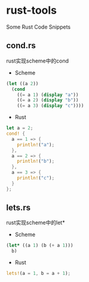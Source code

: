 # rust-tools
Some Rust Code Snippets

## cond.rs
rust实现scheme中的cond
* Scheme
```scheme
(let ((a 2))
  (cond 
    ((= a 1) (display "a"))
    ((= a 2) (display "b"))
    ((= a 3) (display "c"))))
```
* Rust
```rust
let a = 2;
cond! {
  a == 1 => {
    println!("a");
  },
  a == 2 => {
    println!("b");
  },
  a == 3 => {
    println!("c");
  }
};

```

## lets.rs
rust实现scheme中的let*
* Scheme
```scheme
(let* ((a 1) (b (+ a 1)))
  b)
```
* Rust
```rust
lets!(a = 1, b = a + 1);
```
